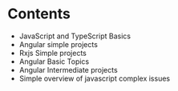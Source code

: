 # Contents

- JavaScript and TypeScript Basics
- Angular simple projects
- Rxjs Simple projects
- Angular Basic Topics
- Angular Intermediate projects
- Simple overview of javascript complex issues

